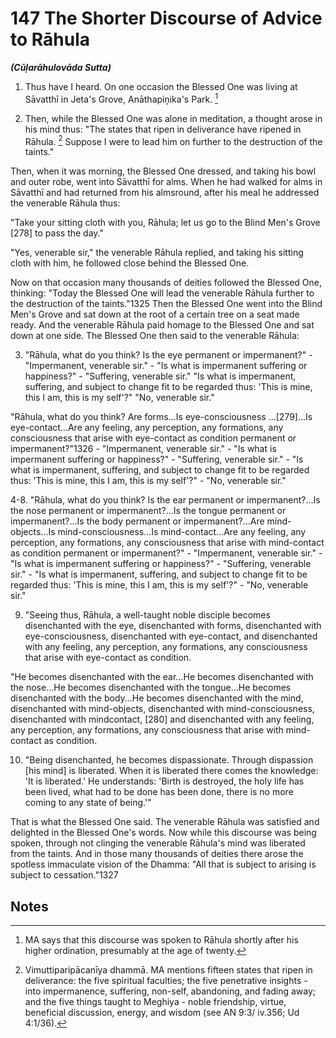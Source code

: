 # 147 The Shorter Discourse of Advice to Rāhula
***(Cūḷarāhulovāda Sutta)***

1. Thus have I heard. On one occasion the Blessed One was living at Sāvatthī in Jeta's Grove, Anāthapiṇ̣̣ika's Park. [^1323]

2. Then, while the Blessed One was alone in meditation, a thought arose in his mind thus: "The states that ripen in deliverance have ripened in Rāhula. [^1324] Suppose I were to lead him on further to the destruction of the taints."

Then, when it was morning, the Blessed One dressed, and taking his bowl and outer robe, went into Sāvatthī for alms. When he had walked for alms in Sāvatthī and had returned from his almsround, after his meal he addressed the venerable Rāhula thus:

"Take your sitting cloth with you, Rāhula; let us go to the Blind Men's Grove [278] to pass the day."

"Yes, venerable sir," the venerable Rāhula replied, and taking his sitting cloth with him, he followed close behind the Blessed One.

Now on that occasion many thousands of deities followed the Blessed One, thinking: "Today the Blessed One will lead the venerable Rāhula further to the destruction of the taints."1325 Then the Blessed One went into the Blind Men's Grove and sat down at the root of a certain tree on a seat made ready. And the venerable Rāhula paid homage to the Blessed One and sat down at one side. The Blessed One then said to the venerable Rāhula:

3. "Rāhula, what do you think? Is the eye permanent or impermanent?" - "Impermanent, venerable sir." - "Is what is impermanent suffering or happiness?" - "Suffering, venerable sir." "Is what is impermanent, suffering, and subject to change fit to be regarded thus: 'This is mine, this I am, this is my self'?" "No, venerable sir."

"Rāhula, what do you think? Are forms...Is eye-consciousness
...[279]...Is eye-contact...Are any feeling, any perception, any formations, any consciousness that arise with eye-contact as condition permanent or impermanent?"1326 - "Impermanent, venerable sir." - "Is what is impermanent suffering or happiness?" - "Suffering, venerable sir." - "Is what is impermanent, suffering, and subject to change fit to be regarded thus: 'This is mine, this I am, this is my self'?" - "No, venerable sir."

4-8. "Rāhula, what do you think? Is the ear permanent or impermanent?...Is the nose permanent or impermanent?...Is the tongue permanent or impermanent?...Is the body permanent or impermanent?...Are mind-objects...Is mind-consciousness...Is mind-contact...Are any feeling, any perception, any formations, any consciousness that arise with mind-contact as condition permanent or impermanent?" - "Impermanent, venerable sir." - "Is what is impermanent suffering or happiness?" - "Suffering, venerable sir." - "Is what is impermanent, suffering, and subject to change fit to be regarded thus: 'This is mine, this I am, this is my self'?" - "No, venerable sir."

9. "Seeing thus, Rāhula, a well-taught noble disciple becomes disenchanted with the eye, disenchanted with forms, disenchanted with eye-consciousness, disenchanted with eye-contact, and disenchanted with any feeling, any perception, any formations, any consciousness that arise with eye-contact as condition.

"He becomes disenchanted with the ear...He becomes disenchanted with the nose...He becomes disenchanted with the tongue...He becomes disenchanted with the body...He becomes disenchanted with the mind, disenchanted with mind-objects, disenchanted with mind-consciousness, disenchanted with mindcontact, [280] and disenchanted with any feeling, any perception, any formations, any consciousness that arise with mind-contact as condition.

10. "Being disenchanted, he becomes dispassionate. Through dispassion [his mind] is liberated. When it is liberated there comes the knowledge: 'It is liberated.' He understands: 'Birth is destroyed, the holy life has been lived, what had to be done has been done, there is no more coming to any state of being.'"

That is what the Blessed One said. The venerable Rāhula was satisfied and delighted in the Blessed One's words. Now
while this discourse was being spoken, through not clinging the venerable Rāhula's mind was liberated from the taints. And in those many thousands of deities there arose the spotless immaculate vision of the Dhamma: "All that is subject to arising is subject to cessation."1327

## Notes

[^1323]: MA says that this discourse was spoken to Rāhula shortly after his higher ordination, presumably at the age of twenty.

[^1324]: Vimuttiparipācanīya dhammā. MA mentions fifteen states that ripen in deliverance: the five spiritual faculties; the five penetrative insights - into impermanence, suffering, non-self, abandoning, and fading away; and the five things taught to Meghiya - noble friendship, virtue, beneficial discussion, energy, and wisdom (see AN 9:3/ iv.356; Ud 4:1/36).

[^1325]: MA says that these deities, who came from various celestial realms, had been companions of Rāhula's during the previous life in which he first made the aspiration to attain arahantship as the son of a Buddha.

[^1326]: It should be noted that the last four items mentioned are the four mental aggregates. Thus this discourse covers not only the sense bases but also the five aggregates, the aggregate of material form being implied by the physical sense faculties and their objects.

[^1327]: According to MA, stream-entry was the minimal attainment of those deities, but some attained the higher paths and fruits up to arahantship.

